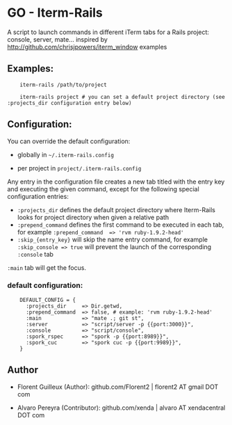 GO - Iterm-Rails
===================

A script to launch commands in different iTerm tabs for a Rails project: console, server, mate...
inspired by http://github.com/chrisjpowers/iterm_window examples

Examples:
--------------

        iterm-rails /path/to/project
        
        iterm-rails project # you can set a default project directory (see :projects_dir configuration entry below)


Configuration:
--------------
You can override the default configuration:

  - globally in `~/.iterm-rails.config`

  - per project in `project/.iterm-rails.config`

Any entry in the configuration file creates a new tab titled with the entry key and executing the given command, except for the following special configuration entries:

* `:projects_dir` defines the default project directory where Iterm-Rails looks for project directory when given a relative path
* `:prepend_command` defines the first command to be executed in each tab, for example `:prepend_command  => 'rvm ruby-1.9.2-head'`
* `:skip_{entry_key}` will skip the name entry command, for example `:skip_console => true` will prevent the launch of the corresponding `:console` tab

`:main` tab will get the focus.

### default configuration:

        DEFAULT_CONFIG = {
          :projects_dir     => Dir.getwd,
          :prepend_command  => false, # example: 'rvm ruby-1.9.2-head'
          :main             => "mate .; git st",
          :server           => "script/server -p {{port:3000}}",
          :console          => "script/console",    
          :spork_rspec      => "spork -p {{port:8989}}",
          :spork_cuc        => "spork cuc -p {{port:9989}}",    
        }

Author  
------

- Florent Guilleux (Author):  github.com/Florent2 | florent2 AT gmail DOT com

- Alvaro Pereyra (Contributor):  github.com/xenda | alvaro AT xendacentral DOT com

